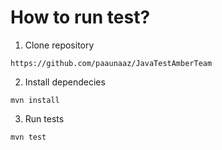 # How to run test?
1. Clone repository

`https://github.com/paaunaaz/JavaTestAmberTeam`

2. Install dependecies

`mvn install`

3. Run tests

`mvn test`